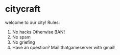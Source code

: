# citycraft
welcome to our city!
Rules:
1. No hacks Otherwise BAN!
2. No spam
3. No griefing
4. Have an question? Mail thatgameserver with gmail!
